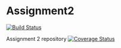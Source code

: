 # Assignment2


[![Build Status](https://travis-ci.org/Cis8/Assignment2.svg?branch=master)](https://travis-ci.org/Cis8/Assignment2)

Assignment 2 repository
[![Coverage Status](https://coveralls.io/repos/github/Cis8/Assignment2/badge.svg?branch=master)](https://coveralls.io/github/Cis8/Assignment2?branch=master)
